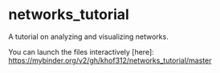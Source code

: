 # networks_tutorial
A tutorial on analyzing and visualizing networks.

You can launch the files interactively [here]: https://mybinder.org/v2/gh/khof312/networks_tutorial/master
